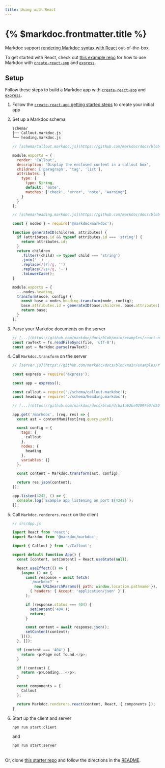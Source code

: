 ```yaml
---
title: Using with React
---
```


# {% $markdoc.frontmatter.title %}

Markdoc support [rendering Markdoc syntax with React](/docs/render#react) out-of-the-box.

To get started with React, check out [this example repo](https://github.com/markdoc/docs/tree/main/examples/react-nodejs) for how to use Markdoc with [`create-react-app`](https://create-react-app.dev/) and [`express`](https://expressjs.com/).

## Setup

Follow these steps to build a Markdoc app with [`create-react-app`](https://create-react-app.dev/) and [`express`](https://expressjs.com/).

1. Follow the [`create-react-app` getting started steps](https://create-react-app.dev/docs/getting-started) to create your initial app
2. Set up a Markdoc schema

   ```sh
   schema/
   ├── Callout.markdoc.js
   └── heading.markdoc.js
   ```

   ```js
   // [schema/Callout.markdoc.js](https://github.com/markdoc/docs/blob/dcba1a62be92097e3fd50c21e05fd6d2ea709312/examples/react-nodejs/schema/Callout.markdoc.js#L1-L18)

   module.exports = {
     render: 'Callout',
     description: 'Display the enclosed content in a callout box',
     children: ['paragraph', 'tag', 'list'],
     attributes: {
       type: {
         type: String,
         default: 'note',
         matches: ['check', 'error', 'note', 'warning']
       }
     }
   };
   ```

   ```js
   // [schema/heading.markdoc.js](https://github.com/markdoc/docs/blob/dcba1a62be92097e3fd50c21e05fd6d2ea709312/examples/react-nodejs/schema/heading.markdoc.js#L1-L22)

   const { nodes } = require('@markdoc/markdoc');

   function generateID(children, attributes) {
     if (attributes.id && typeof attributes.id === 'string') {
       return attributes.id;
     }
     return children
       .filter((child) => typeof child === 'string')
       .join(' ')
       .replace(/[?]/g, '')
       .replace(/\s+/g, '-')
       .toLowerCase();
   }

   module.exports = {
     ...nodes.heading,
     transform(node, config) {
       const base = nodes.heading.transform(node, config);
       base.attributes.id = generateID(base.children, base.attributes);
       return base;
     }
   };
   ```

3. Parse your Markdoc documents on the server

   ```js
   // [...](https://github.com/markdoc/docs/blob/main/examples/react-nodejs/createContentManifest.js#L13)
   const rawText = fs.readFileSync(file, 'utf-8');
   const ast = Markdoc.parse(rawText);
   ```

4. Call `Markdoc.transform` on the server

   ```js
   // [server.js](https://github.com/markdoc/docs/blob/main/examples/react-nodejs/server.js)

   const express = require('express');

   const app = express();

   const callout = require('./schema/callout.markdoc');
   const heading = require('./schema/heading.markdoc');

   // [...](https://github.com/markdoc/docs/blob/dcba1a62be92097e3fd50c21e05fd6d2ea709312/examples/react-nodejs/server.js#L8-L14)

   app.get('/markdoc', (req, res) => {
     const ast = contentManifest[req.query.path];

     const config = {
       tags: {
         callout
       },
       nodes: {
         heading
       },
       variables: {}
     };

     const content = Markdoc.transform(ast, config);

     return res.json(content);
   });

   app.listen(4242, () => {
     console.log(`Example app listening on port ${4242}`);
   });
   ```

5. Call `Markdoc.renderers.react` on the client

   ```js
   // src/App.js

   import React from 'react';
   import Markdoc from '@markdoc/markdoc';

   import { Callout } from './Callout';

   export default function App() {
     const [content, setContent] = React.useState(null);

     React.useEffect(() => {
       (async () => {
         const response = await fetch(
           `/markdoc?` +
             new URLSearchParams({ path: window.location.pathname }),
           { headers: { Accept: 'application/json' } }
         );

         if (response.status === 404) {
           setContent('404');
           return;
         }

         const content = await response.json();
         setContent(content);
       })();
     }, []);

     if (content === '404') {
       return <p>Page not found.</p>;
     }

     if (!content) {
       return <p>Loading...</p>;
     }

     const components = {
       Callout
     };

     return Markdoc.renderers.react(content, React, { components });
   }
   ```

6. Start up the client and server
   ```sh
   npm run start:client
   ```
   and
   ```sh
   npm run start:server
   ```

\
Or, clone [this starter repo](https://github.com/markdoc/docs/tree/main/examples/react-nodejs) and follow the directions in the [README](https://github.com/markdoc/docs/tree/main/examples/react-nodejs/README.md).
